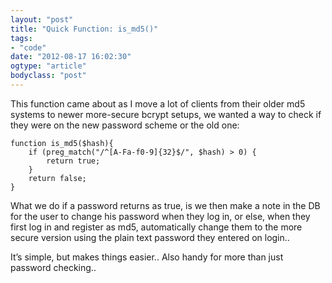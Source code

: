 ```yaml
---
layout: "post"
title: "Quick Function: is_md5()"
tags: 
- "code"
date: "2012-08-17 16:02:30"
ogtype: "article"
bodyclass: "post"
---
```


This function came about as I move a lot of clients from their older md5 systems to newer more-secure bcrypt setups, we wanted a way to check if they were on the new password scheme or the old one:


    function is_md5($hash){
        if (preg_match("/^[A-Fa-f0-9]{32}$/", $hash) > 0) {
            return true;
        }
        return false;
    }
    


What we do if a password returns as true, is we then make a note in the DB for the user to change his password when they log in, or else, when they first log in and register as md5, automatically change them to the more secure version using the plain text password they entered on login..

It’s simple, but makes things easier.. Also handy for more than just password checking..